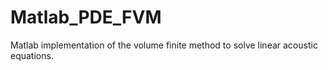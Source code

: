 # Matlab_PDE_FVM
Matlab implementation of the volume finite method to solve linear acoustic equations.
